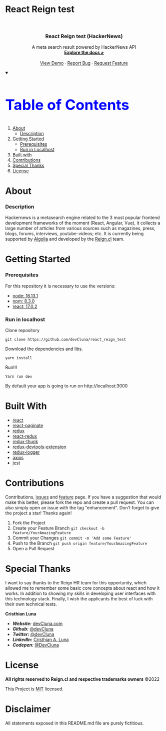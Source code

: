 # React Reign test
<!-- PROJECT LOGO -->
<br />
<p align="center">
 
  <h3 align="center">React Reign test (HackerNews)</h3>

  <p align="center">
    A meta search result powered by HackerNews API
    <br />
    <a href="https://github.com/devCluna/react_reign_test"><strong>Explore the docs »</strong></a>
    <br />
    <br />
    <a href="https://react-reign-test.netlify.app">View Demo</a>
    ·
    <a href="https://github.com/devCluna/react_reign_test/issues">Report Bug</a>
    ·
    <a href="https://github.com/devCluna/react_reign_test/issues">Request Feature</a>

  </p>
   
</p>


<!-- TABLE OF CONTENTS -->
<details open="open" >
    <summary><h2 style="color:blue;font-size:46px;">Table of Contents</h2></summary>
  <ol>
    <li>
      <a href="#about">About</a>
      <ul>
        <li><a href="#description">Description</a></li>
      </ul>
    </li>
    <li>
      <a href="#getting-started">Getting Started</a>
      <ul>
        <li><a href="#prerequisites">Prerequisites</a></li>
        <li><a href="#run-in-localhost">Run in Localhost</a></li>
      </ul>
    </li>
    <li><a href="#built-with">Built with</a></li>
    <li><a href="#contributions">Contributions</a></li>
    <li><a href="#special-thanks">Special Thanks</a></li>
    <li><a href="#license">License</a></li>
  </ol>
</details>

# About
<!-- ABOUT THE PROJECT -->
### Description
Hackernews is a metasearch engine related to the 3 most popular frontend development frameworks of the moment (React, Angular, Vue), it collects a large number of articles from various sources such as magazines, press, blogs, forums, interviews, youtube-videos; etc. It is currently being supported by [Algolia](https://www.algolia.com/) and developed by the [Reign.cl](https://www.reign.cl/es/) team. 

# Getting Started
### Prerequisites
For this repository it is necessary to use the versions:
- [node: 16.13.1](https://nodejs.org/en)
- [npm: 8.3.0](https://www.npmjs.com)
- [react: 17.0.2](https://reactjs.org)

### Run in localhost

Clone repository

```git
git clone https://github.com/devCluna/react_reign_test
```
  
Download the dependencies and libs.

```git
yarn install
```

Run!!!

```
Yarn run dev
```

By default your app is going to run on http://localhost:3000



# Built With

- [react](https://es.reactjs.org)
- [react-paginate](https://www.npmjs.com/package/react-paginate)
- [redux](https://www.npmjs.com/package/redux)
- [react-redux](https://www.npmjs.com/package/react-redux)
- [redux-thunk](https://www.npmjs.com/package/redux-thunk)
- [redux-devtools-extension](https://www.npmjs.com/package/redux-devtools-extension)
- [redux-logger](https://www.npmjs.com/package/redux-logger)
- [axios](https://www.npmjs.com/package/axios)
- [jest](https://www.npmjs.com/package/jest)

# Contributions
Contributions, [issues](https://github.com/devCluna/react-spotify-clone-node/issues) and [feature](https://github.com/devCluna/react-spotify-clone-node/issues) page. If you have a suggestion that would make this better, please fork the repo and create a pull request. You can also simply open an issue with the tag "enhancement". Don't forget to give the project a star! Thanks again!
1.	Fork the Project
2.	Create your Feature Branch ``git checkout -b feature/YourAmazingFeature``
3.	Commit your Changes ``git commit -m 'Add some Feature'``
4.	Push to the Branch ``git push origin feature/YourAmazingFeature``
5.	Open a Pull Request

# Special Thanks
I want to say thanks to the Reign HR team for this opportunity, which allowed me to remember some basic core concepts about react and how it works. In addition to showing my skills in developing user interfaces with this technology stack. Finally, I wish the applicants the best of luck with their own technical tests. 

**Cristhian Luna**
- ***Website:*** [devCluna.com](https://www.devcluna.com)
- ***Github:*** [@devCluna](https://github.com/devCluna)
- ***Twitter:*** [@devCluna](https://twitter.com/DevCLuna)
- ***LinkedIn:*** [Cristhian A. Luna](https://www.linkedin.com/in/devcluna)
- ***Codepen:*** [@DevCluna](https://codepen.io/DevCluna)

# License
**All rights reserved to Reign.cl and respective trademarks owners** ©2022

This Project is [MIT](https://github.com/devCluna/react_reign_test/blob/master/License) licensed.

# Disclaimer

All statements exposed in this README.md file are purely fictitious.

